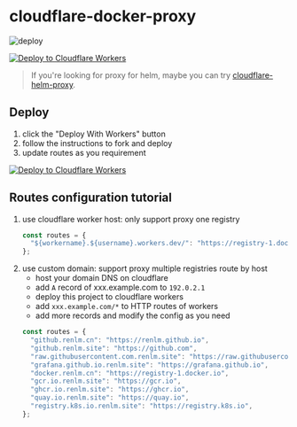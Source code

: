 # cloudflare-docker-proxy

![deploy](https://github.com/ciiiii/cloudflare-docker-proxy/actions/workflows/deploy.yaml/badge.svg)

[![Deploy to Cloudflare Workers](https://deploy.workers.cloudflare.com/button)](https://deploy.workers.cloudflare.com/?url=https://github.com/ciiiii/cloudflare-docker-proxy)

> If you're looking for proxy for helm, maybe you can try [cloudflare-helm-proxy](https://github.com/ciiiii/cloudflare-helm-proxy).

## Deploy

1. click the "Deploy With Workers" button
2. follow the instructions to fork and deploy
3. update routes as you requirement

[![Deploy to Cloudflare Workers](https://deploy.workers.cloudflare.com/button)](https://deploy.workers.cloudflare.com/?url=https://github.com/renlm/cloudflare-docker-proxy)

## Routes configuration tutorial

1. use cloudflare worker host: only support proxy one registry
   ```javascript
   const routes = {
     "${workername}.${username}.workers.dev/": "https://registry-1.docker.io",
   };
   ```
2. use custom domain: support proxy multiple registries route by host
   - host your domain DNS on cloudflare
   - add `A` record of xxx.example.com to `192.0.2.1`
   - deploy this project to cloudflare workers
   - add `xxx.example.com/*` to HTTP routes of workers
   - add more records and modify the config as you need
   ```javascript
   const routes = {
  	 "github.renlm.cn": "https://renlm.github.io",
  	 "github.renlm.site": "https://github.com",
  	 "raw.githubusercontent.com.renlm.site": "https://raw.githubusercontent.com",
  	 "grafana.github.io.renlm.site": "https://grafana.github.io",
     "docker.renlm.cn": "https://registry-1.docker.io",
     "gcr.io.renlm.site": "https://gcr.io",
     "ghcr.io.renlm.site": "https://ghcr.io",
     "quay.io.renlm.site": "https://quay.io",
     "registry.k8s.io.renlm.site": "https://registry.k8s.io",
   };
   ```

